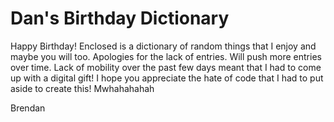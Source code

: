 # Dan's Birthday Dictionary

Happy Birthday! Enclosed is a dictionary of random things that I enjoy and maybe you will too. Apologies for the lack of entries. Will push more entries over time. Lack of mobility over the past few days meant that I had to come up with a digital gift! I hope you appreciate the hate of code that I had to put aside to create this! Mwhahahahah

Brendan
